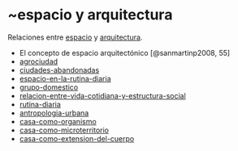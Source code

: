 # ~espacio y arquitectura

Relaciones entre [espacio](espacio.md) y [arquitectura](arquitectura.md).

* El concepto de espacio arquitectónico [@sanmartinp2008, 55]
* [agrociudad](agrociudad.md)
* [ciudades-abandonadas](ciudades-abandonadas.md)
* [espacio-en-la-rutina-diaria](espacio-en-la-rutina-diaria.md)
* [grupo-domestico](grupo-domestico.md)
* [relacion-entre-vida-cotidiana-y-estructura-social](relacion-entre-vida-cotidiana-y-estructura-social.md)
* [rutina-diaria](rutina-diaria.md)
* [antropologia-urbana](antropologia-urbana.md)
* [casa-como-organismo](casa-como-organismo.md)
* [casa-como-microterritorio](casa-como-microterritorio.md)
* [casa-como-extension-del-cuerpo](casa-como-extension-del-cuerpo.md)
